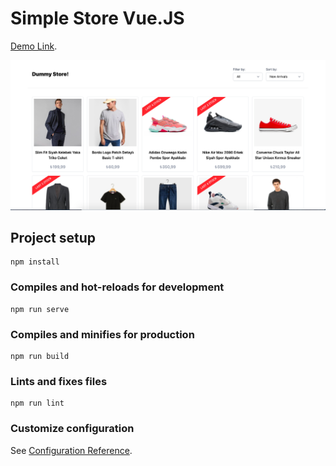 # Simple Store Vue.JS
[Demo Link](https://simple-store-ten.vercel.app/).

![Screenshot](https://github.com/emineozgenel/simple-store/blob/main/public/screenshot.png)

## Project setup
```
npm install
```

### Compiles and hot-reloads for development
```
npm run serve
```

### Compiles and minifies for production
```
npm run build
```

### Lints and fixes files
```
npm run lint
```

### Customize configuration
See [Configuration Reference](https://cli.vuejs.org/config/).
